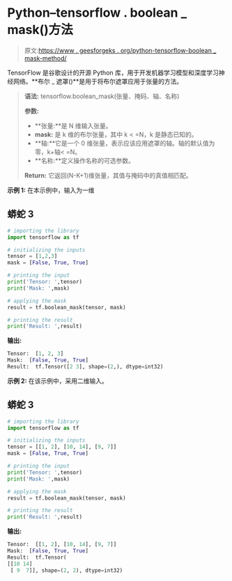 # Python–tensorflow . boolean _ mask()方法

> 原文:[https://www . geesforgeks . org/python-tensorflow-boolean _ mask-method/](https://www.geeksforgeeks.org/python-tensorflow-boolean_mask-method/)

TensorFlow 是谷歌设计的开源 Python 库，用于开发机器学习模型和深度学习神经网络。**布尔 _ 遮罩()**是用于将布尔遮罩应用于张量的方法。

> **语法:** tensorflow.boolean_mask(张量、掩码、轴、名称)
> 
> **参数:**
> 
> *   **张量:**是 N 维输入张量。
> *   **mask:** 是 k 维的布尔张量，其中 k < =N，k 是静态已知的。
> *   **轴:**它是一个 0 维张量，表示应该应用遮罩的轴。轴的默认值为零，k+轴< =N。
> *   **名称:**定义操作名称的可选参数。
> 
> **Return:** 它返回(N-K+1)维张量，其值与掩码中的真值相匹配。

**示例 1:** 在本示例中，输入为一维

## 蟒蛇 3

```py
# importing the library
import tensorflow as tf

# initializing the inputs
tensor = [1,2,3]
mask = [False, True, True]

# printing the input
print('Tensor: ',tensor)
print('Mask: ',mask)

# applying the mask
result = tf.boolean_mask(tensor, mask)

# printing the result
print('Result: ',result)
```

**输出:**

```py
Tensor:  [1, 2, 3]
Mask:  [False, True, True]
Result:  tf.Tensor([2 3], shape=(2,), dtype=int32)
```

**示例 2:** 在该示例中，采用二维输入。

## 蟒蛇 3

```py
# importing the library
import tensorflow as tf

# initializing the inputs
tensor = [[1, 2], [10, 14], [9, 7]]
mask = [False, True, True]

# printing the input
print('Tensor: ',tensor)
print('Mask: ',mask)

# applying the mask
result = tf.boolean_mask(tensor, mask)

# printing the result
print('Result: ',result)
```

**输出:**

```py
Tensor:  [[1, 2], [10, 14], [9, 7]]
Mask:  [False, True, True]
Result:  tf.Tensor(
[[10 14]
 [ 9  7]], shape=(2, 2), dtype=int32)
```